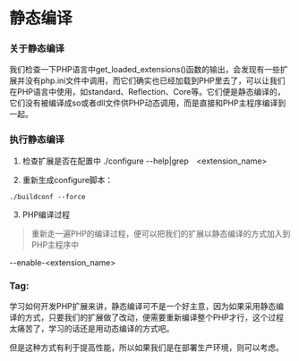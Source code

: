 # 静态编译

### 关于静态编译

我们检查一下PHP语言中get\_loaded\_extensions()函数的输出，会发现有一些扩展并没有php.ini文件中调用，而它们确实也已经加载到PHP里去了，可以让我们在PHP语言中使用，如standard、Reflection、Core等。它们便是静态编译的，它们没有被编译成so或者dll文件供PHP动态调用，而是直接和PHP主程序编译到一起。

### 执行静态编译

1. 检查扩展是否在配置中
./configure --help|grep　\<extension_name\>

2. 重新生成configure脚本：
```
./buildconf --force
```
3. PHP编译过程
> 重新走一遍PHP的编译过程，便可以把我们的扩展以静态编译的方式加入到PHP主程序中

--enable-\<extension_name\>


### Tag:

学习如何开发PHP扩展来讲，静态编译可不是一个好主意，因为如果采用静态编译的方式，只要我们的扩展做了改动，便需要重新编译整个PHP才行，这个过程太痛苦了，学习的话还是用动态编译的方式吧。

但是这种方式有利于提高性能，所以如果我们是在部署生产环境，则可以考虑。